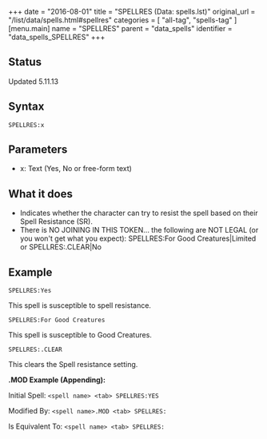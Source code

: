 +++
date = "2016-08-01"
title = "SPELLRES (Data: spells.lst)"
original_url = "/list/data/spells.html#spellres"
categories = [ "all-tag", "spells-tag" ]
[menu.main]
    name = "SPELLRES"
    parent = "data_spells"
    identifier = "data_spells_SPELLRES"
+++

## Status

Updated 5.11.13

## Syntax

`SPELLRES:x`

## Parameters

-   x: Text (Yes, No or free-form text)



What it does
------------

-   Indicates whether the character can try to resist the spell based on
    their Spell Resistance (SR).
-   There is NO JOINING IN THIS TOKEN... the following are NOT LEGAL (or
    you won't get what you expect): SPELLRES:For Good Creatures|Limited
    or SPELLRES:.CLEAR|No

Example
-------

`SPELLRES:Yes`

This spell is susceptible to spell resistance.

`SPELLRES:For Good Creatures`

This spell is susceptible to Good Creatures.

`SPELLRES:.CLEAR`

This clears the Spell resistance setting.

**.MOD Example (Appending):**

Initial Spell: `<spell name> <tab> SPELLRES:YES`

Modified By: `<spell name>.MOD <tab> SPELLRES:`

Is Equivalent To: `<spell name> <tab> SPELLRES:`



